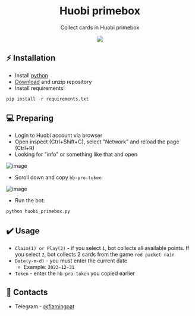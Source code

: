 <h1 align="center">Huobi primebox</h1>

<p align="center">Collect cards in Huobi primebox</p>
<p align="center">
<img src="https://img.shields.io/badge/python-3670A0?style=for-the-badge&logo=python&logoColor=ffdd54">
</p>

## ⚡ Installation
+ Install [python](https://www.google.com/search?client=opera&q=how+install+python)
+ [Download](https://sites.northwestern.edu/researchcomputing/resources/downloading-from-github) and unzip repository
+ Install requirements:
```python
pip install -r requirements.txt
```

## 💻 Preparing
+ Login to Huobi account via browser
+ Open inspect (Ctrl+Shift+C), select "Network" and reload the page (Ctrl+R)
+ Looking for "info" or something like that and open

![image](https://user-images.githubusercontent.com/119711235/209450119-67ff25bb-5d25-4969-9250-afc00063c083.png)

+ Scroll down and copy ```hb-pro-token```

![image](https://user-images.githubusercontent.com/119711235/209450238-e17fe24e-d426-4374-8e06-2d306daf2b95.png)

+ Run the bot:
```python
python huobi_primebox.py
```

## ✔️ Usage
+ ```Claim(1) or Play(2)``` - if you select ```1```, bot collects all available points. If you select ```2```, bot collects 2 cards from the game ```red packet rain```
+ ```Date(y-m-d)``` - you must enter the current date
  + Example: ```2022-12-31```
+ ```Token``` - enter the ```hb-pro-token``` you copied earlier

## 📧 Contacts
+ Telegram - [@flamingoat](https://t.me/flamingoat)